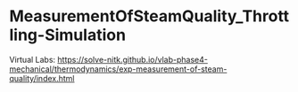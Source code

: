 # MeasurementOfSteamQuality_Throttling-Simulation

Virtual Labs:
https://solve-nitk.github.io/vlab-phase4-mechanical/thermodynamics/exp-measurement-of-steam-quality/index.html
